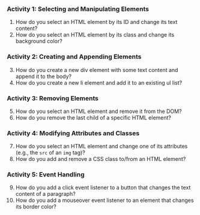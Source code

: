 ### Activity 1: Selecting and Manipulating Elements
1. How do you select an HTML element by its ID and change its text content?
2. How do you select an HTML element by its class and change its background color?

### Activity 2: Creating and Appending Elements
3. How do you create a new div element with some text content and append it to the body?
4. How do you create a new li element and add it to an existing ul list?

### Activity 3: Removing Elements
5. How do you select an HTML element and remove it from the DOM?
6. How do you remove the last child of a specific HTML element?

### Activity 4: Modifying Attributes and Classes
7. How do you select an HTML element and change one of its attributes (e.g., the `src` of an `img` tag)?
8. How do you add and remove a CSS class to/from an HTML element?

### Activity 5: Event Handling
9. How do you add a click event listener to a button that changes the text content of a paragraph?
10. How do you add a mouseover event listener to an element that changes its border color?

